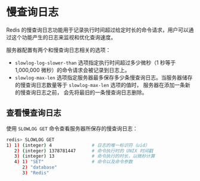 # 慢查询日志
Redis 的慢查询日志功能用于记录执行时间超过给定时长的命令请求，用户可以通过这个功能产生的日志来监视和优化查询速度。

服务器配置有两个和慢查询日志相关的选项：
- `slowlog-log-slower-than` 选项指定执行时间超过多少微秒（1 秒等于 1,000,000 微秒）的命令请求会被记录到日志上。
- `slowlog-max-len` 选项指定服务器最多保存多少条慢查询日志。当服务器储存的慢查询日志数量等于 `slowlog-max-len` 选项的值时，
服务器在添加一条新的慢查询日志之前， 会先将最旧的一条慢查询日志删除。

## 查看慢查询日志
使用 `SLOWLOG GET` 命令查看服务器所保存的慢查询日志：
```sh
redis> SLOWLOG GET
1) 1) (integer) 4               # 日志的唯一标识符（uid）
   2) (integer) 1378781447      # 命令执行时的 UNIX 时间戳
   3) (integer) 13              # 命令执行的时长，以微秒计算
   4) 1) "SET"                  # 命令以及命令参数
      2) "database"
      3) "Redis"
```